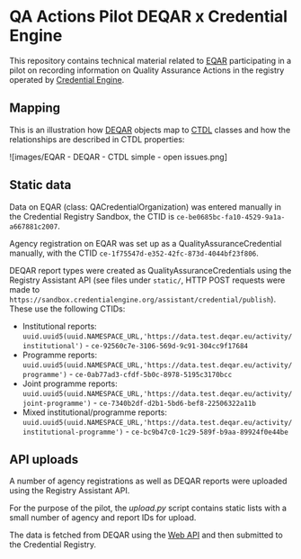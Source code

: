 QA Actions Pilot DEQAR x Credential Engine
==========================================

This repository contains technical material related to [EQAR](https://www.eqar.eu) participating in a pilot on recording information on Quality Assurance Actions in the registry operated by [Credential Engine](https://credentialengine.org/).

Mapping
-------

This is an illustration how [DEQAR](https://www.deqar.eu/) objects map to [CTDL](https://credreg.net/ctdl/terms) classes and how the relationships are described in CTDL properties:

![images/EQAR - DEQAR - CTDL simple - open issues.png]

Static data
-----------

Data on EQAR (class: QACredentialOrganization) was entered manually in the Credential Registry Sandbox, the CTID is `ce-be0685bc-fa10-4529-9a1a-a667881c2007`.

Agency registration on EQAR was set up as a QualityAssuranceCredential manually, with the CTID `ce-1f75547d-e352-42fc-873d-4044bf23f806`.

DEQAR report types were created as QualityAssuranceCredentials using the Registry Assistant API (see files under `static/`, HTTP POST requests were made to `https://sandbox.credentialengine.org/assistant/credential/publish`). These use the following CTIDs:

 - Institutional reports: `uuid.uuid5(uuid.NAMESPACE_URL,'https://data.test.deqar.eu/activity/institutional')` - `ce-92560c7e-3106-569d-9c91-304cc9f17684`
 - Programme reports: `uuid.uuid5(uuid.NAMESPACE_URL,'https://data.test.deqar.eu/activity/programme')` - `ce-0ab77ad3-cfdf-5b0c-8978-5195c3170bcc`
 - Joint programme reports: `uuid.uuid5(uuid.NAMESPACE_URL,'https://data.test.deqar.eu/activity/joint-programme')` - `ce-7340b2df-d2b1-5bd6-bef8-22506322a11b`
 - Mixed institutional/programme reports: `uuid.uuid5(uuid.NAMESPACE_URL,'https://data.test.deqar.eu/activity/institutional-programme')` - `ce-bc9b47c0-1c29-589f-b9aa-89924f0e44be`

API uploads
-----------

A number of agency registrations as well as DEQAR reports were uploaded using the Registry Assistant API.

For the purpose of the pilot, the *upload.py* script contains static lists with a small number of agency and report IDs for upload.

The data is fetched from DEQAR using the [Web API](https://docs.deqar.eu/web_api_intro/) and then submitted to the Credential Registry.

